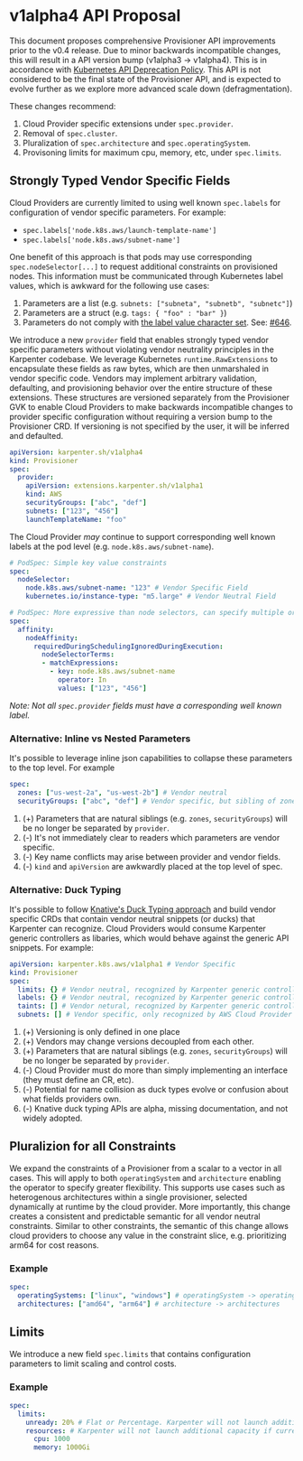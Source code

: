 # v1alpha4 API Proposal
This document proposes comprehensive Provisioner API improvements prior to the v0.4 release. Due to minor backwards incompatible changes, this will result in a API version bump (v1alpha3 -> v1alpha4). This is in accordance with [Kubernetes API Deprecation Policy](https://kubernetes.io/docs/reference/using-api/deprecation-policy/). This API is not considered to be the final state of the Provisioner API, and is expected to evolve further as we explore more advanced scale down (defragmentation).

These changes recommend:
1. Cloud Provider specific extensions under `spec.provider`.
2. Removal of `spec.cluster`.
3. Pluralization of `spec.architecture` and `spec.operatingSystem`.
4. Provisoning limits for maximum cpu, memory, etc, under `spec.limits`.

## Strongly Typed Vendor Specific Fields
Cloud Providers are currently limited to using well known `spec.labels` for configuration of vendor specific parameters. For example:
- `spec.labels['node.k8s.aws/launch-template-name']`
- `spec.labels['node.k8s.aws/subnet-name']`

One benefit of this approach is that pods may use corresponding `spec.nodeSelector[...]` to request additional constraints on provisioned nodes. This information must be communicated through Kubernetes label values, which is awkward for the following use cases:
1. Parameters are a list (e.g. `subnets: ["subneta", "subnetb", "subnetc"]`)
2. Parameters are a struct (e.g. `tags: { "foo" : "bar" }`)
3. Parameters do not comply with [the label value character set](https://kubernetes.io/docs/concepts/overview/working-with-objects/labels/#syntax-and-character-set). See: [#646](https://github.com/aws/karpenter/issues/646).

We introduce a new `provider` field that enables strongly typed vendor specific parameters without violating vendor neutrality principles in the Karpenter codebase. We leverage Kubernetes `runtime.RawExtensions` to encapsulate these fields as raw bytes, which are then unmarshaled in vendor specific code. Vendors may implement arbitrary validation, defaulting, and provisioning behavior over the entire structure of these extensions. These structures are versioned separately from the Provisioner GVK to enable Cloud Providers to make backwards incompatible changes to provider specific configuration without requiring a version bump to the Provisioner CRD. If versioning is not specified by the user, it will be inferred and defaulted.

```yaml
apiVersion: karpenter.sh/v1alpha4
kind: Provisioner
spec:
  provider:
    apiVersion: extensions.karpenter.sh/v1alpha1
    kind: AWS
    securityGroups: ["abc", "def"]
    subnets: ["123", "456"]
    launchTemplateName: "foo"
```

The Cloud Provider *may* continue to support corresponding well known labels at the pod level (e.g. `node.k8s.aws/subnet-name`).

```yaml
# PodSpec: Simple key value constraints
spec:
  nodeSelector:
    node.k8s.aws/subnet-name: "123" # Vendor Specific Field
    kubernetes.io/instance-type: "m5.large" # Vendor Neutral Field
```

```yaml
# PodSpec: More expressive than node selectors, can specify multiple or preferences
spec:
  affinity:
    nodeAffinity:
      requiredDuringSchedulingIgnoredDuringExecution:
        nodeSelectorTerms:
        - matchExpressions:
          - key: node.k8s.aws/subnet-name
            operator: In
            values: ["123", "456"]
```

*Note: Not all `spec.provider` fields must have a corresponding well known label.*

### Alternative: Inline vs Nested Parameters
It's possible to leverage inline json capabilities to collapse these parameters to the top level. For example
```yaml
spec:
  zones: ["us-west-2a", "us-west-2b"] # Vendor neutral
  securityGroups: ["abc", "def"] # Vendor specific, but sibling of zones
```

1. (+) Parameters that are natural siblings (e.g. `zones`, `securityGroups`) will be no longer be separated by `provider`.
2. (-) It's not immediately clear to readers which parameters are vendor specific.
3. (-) Key name conflicts may arise between provider and vendor fields.
4. (-) `kind` and `apiVersion` are awkwardly placed at the top level of spec.

### Alternative: Duck Typing

It's possible to follow [Knative's Duck Typing approach](https://www.youtube.com/watch?v=kldVg63Utuw) and build vendor specific CRDs that contain vendor neutral snippets (or ducks) that Karpenter can recognize. Cloud Providers would consume Karpenter generic controllers as libaries, which would behave against the generic API snippets. For example:

```yaml
apiVersion: karpenter.k8s.aws/v1alpha1 # Vendor Specific
kind: Provisioner
spec:
  limits: {} # Vendor neutral, recognized by Karpenter generic controllers
  labels: {} # Vendor neutral, recognized by Karpenter generic controllers
  taints: [] # Vendor netural, recognized by Karpenter generic controllers
  subnets: [] # Vendor specific, only recognized by AWS Cloud Provider code
```

1. (+) Versioning is only defined in one place
2. (+) Vendors may change versions decoupled from each other.
3. (+) Parameters that are natural siblings (e.g. `zones`, `securityGroups`) will be no longer be separated by `provider`.
4. (-) Cloud Provider must do more than simply implementing an interface (they must define an CR, etc).
5. (-) Potential for name collision as duck types evolve or confusion about what fields providers own.
6. (-) Knative duck typing APIs are alpha, missing documentation, and not widely adopted.

## Pluralizion for all Constraints
We expand the constraints of a Provisioner from a scalar to a vector in all cases. This will apply to both `operatingSystem` and `architecture` enabling the operator to specify greater flexibility. This supports use cases such as heterogenous architectures within a single provisioner, selected dynamically at runtime by the cloud provider. More importantly, this change creates a consistent and predictable semantic for all vendor neutral constraints. Similar to other constraints, the semantic of this change allows cloud providers to choose any value in the constraint slice, e.g. prioritizing arm64 for cost reasons.
### Example
```yaml
spec:
  operatingSystems: ["linux", "windows"] # operatingSystem -> operatingSystems
  architectures: ["amd64", "arm64"] # architecture -> architectures
```

## Limits

We introduce a new field `spec.limits` that contains configuration parameters to limit scaling and control costs.

### Example
```yaml
spec:
  limits:
    unready: 20% # Flat or Percentage. Karpenter will not launch additional capacity if current unready nodes exceeds this value
    resources: # Karpenter will not launch additional capacity if current capacity exceeds this value
      cpu: 1000
      memory: 1000Gi
```
